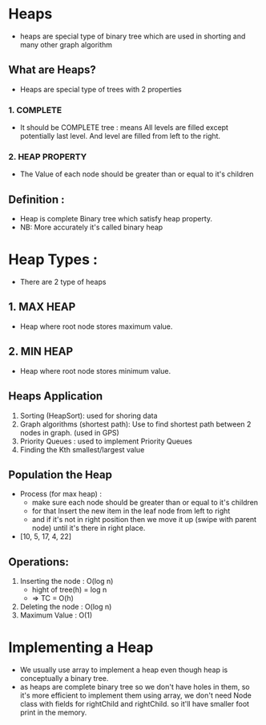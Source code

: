 # Heaps

- heaps are special type of binary tree which are used in shorting and many other graph algorithm

## What are Heaps?

- Heaps are special type of trees with 2 properties

### 1. COMPLETE

- It should be COMPLETE tree : means All levels are filled except potentially last level. And level are filled from left to the right.

### 2. HEAP PROPERTY

- The Value of each node should be greater than or equal to it's children

## Definition :

- Heap is complete Binary tree which satisfy heap property.
- NB: More accurately it's called binary heap

# Heap Types :

- There are 2 type of heaps

## 1. MAX HEAP

- Heap where root node stores maximum value.

## 2. MIN HEAP

- Heap where root node stores minimum value.

## Heaps Application

1. Sorting (HeapSort): used for shoring data
2. Graph algorithms (shortest path): Use to find shortest path between 2 nodes in graph. (used in GPS)
3. Priority Queues : used to implement Priority Queues
4. Finding the Kth smallest/largest value

## Population the Heap

- Process (for max heap) :
  - make sure each node should be greater than or equal to it's children
  - for that Insert the new item in the leaf node from left to right
  - and if it's not in right position then we move it up (swipe with parent node) until it's there in right place.
- [10, 5, 17, 4, 22]

## Operations:

1. Inserting the node : O(log n)
   - hight of tree(h) = log n
   - => TC = O(h)
2. Deleting the node : O(log n)
3. Maximum Value : O(1)

# Implementing a Heap

- We usually use array to implement a heap even though heap is conceptually a binary tree.
- as heaps are complete binary tree so we don't have holes in them, so it's more efficient to implement them using array, we don't need Node class with fields for rightChild and rightChild. so it'll have smaller foot print in the memory.
